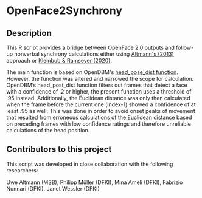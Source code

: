 # OpenFace2Synchrony

## Description
This R script provides a bridge between OpenFace 2.0 outputs and follow-up nonverbal synchrony calculations either using [Altmann's (2013)](https://github.com/10101-00001) approach or [Kleinbub & Ramseyer (2020)](https://doi.org/10.1080/10503307.2020.1844334). 

The main function is based on OpenDBM's [head_pose_dist function](https://github.com/AiCure/open_dbm/blob/master/opendbm/dbm_lib/dbm_features/raw_features/movement/head_motion.py). However, the function was altered and narrowed the scope for calculation. OpenDBM’s head_post_dist function filters out frames that detect a face with a confidence of .2 or higher, the present function uses a threshold of .95 instead. Additionally, the Euclidean distance was only then calculated when the frame before the current one (index-1) showed a confidence of at least .95 as well. This was done in order to avoid onset peaks of movement that resulted from erroneous calculations of the Euclidean distance based on preceding frames with low confidence ratings and therefore unreliable calculations of the head position.

## Contributors to this project

This script was developed in close collaboration with the following researchers:

Uwe Altmann (MSB), Philipp Müller (DFKI), Mina Ameli (DFKI), Fabrizio Nunnari (DFKI), Janet Wessler (DFKI)
